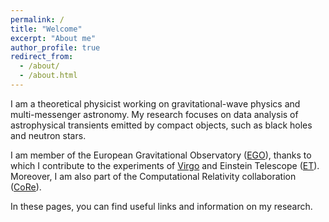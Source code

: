 ```yaml
---
permalink: /
title: "Welcome"
excerpt: "About me"
author_profile: true
redirect_from: 
  - /about/
  - /about.html
---
```


I am a theoretical physicist working on gravitational-wave physics and multi-messenger astronomy.
My research focuses on data analysis of astrophysical transients emitted by compact objects,
such as black holes and neutron stars.

I am member of the European Gravitational Observatory ([EGO](https://www.ego-gw.it/)),
thanks to which I contribute to the experiments of [Virgo](https://www.virgo-gw.eu/) and Einstein Telescope ([ET](https://www.et-gw.eu/)).
Moreover,
I am also part of the Computational Relativity collaboration ([CoRe](http://www.computational-relativity.org/)).

In these pages, you can find useful links and information on my research.

